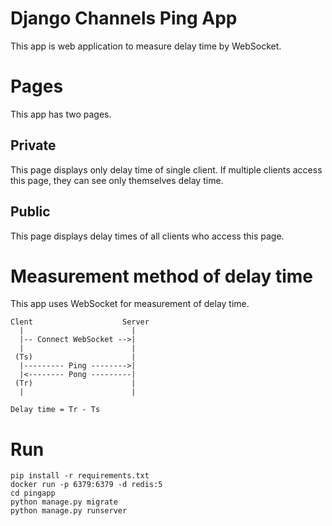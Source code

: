 # Django Channels Ping App
This app is web application to measure delay time by WebSocket.

# Pages
This app has two pages.

## Private
This page displays only delay time of single client.
If multiple clients access this page, they can see only themselves delay time.

## Public
This page displays delay times of all clients who access this page.

# Measurement method of delay time
This app uses WebSocket for measurement of delay time.

```
Clent                    Server
  |                        |
  |-- Connect WebSocket -->|
  |                        |
 (Ts)                      |
  |--------- Ping -------->|  
  |<-------- Pong ---------|  
 (Tr)                      |
  |                        |

Delay time = Tr - Ts
```

# Run
```
pip install -r requirements.txt
docker run -p 6379:6379 -d redis:5
cd pingapp
python manage.py migrate
python manage.py runserver
```